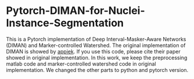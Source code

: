 # Pytorch-DIMAN-for-Nuclei-Instance-Segmentation
This is a Pytorch implementation of Deep Interval-Masker-Aware Networks (DIMAN) and Marker-controlled Watershed. The original implementation of DIMAN is showed by [appiek](https://github.com/appiek/Nuclei_Segmentation_Experiments_Demo). If you use this code, please cite their paper showed in original implementation.
In this work, we keep the preprocessing matlab code and marker-controlled watershed code in original implementation. We changed the other parts to python and pytorch version.
